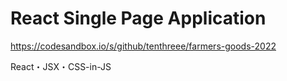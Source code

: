 # React Single Page Application

https://codesandbox.io/s/github/tenthreee/farmers-goods-2022

React・JSX・CSS-in-JS
